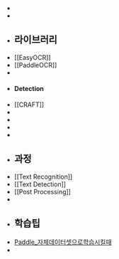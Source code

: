 -
-
- ## 라이브러리
- [[EasyOCR]]
- [[PaddleOCR]]
-
- #### Detection
- [[CRAFT]]
-
-
-
-
- ## 과정
- [[Text Recognition]]
- [[Text Detection]]
- [[Post Processing]]
-
- ## 학습팁
- [Paddle_자체데이터셋으로학습시킬때](https://github.com/PaddlePaddle/PaddleOCR/blob/release/2.6/doc/doc_en/training_en.md#33-build-your-own-dataset)
-